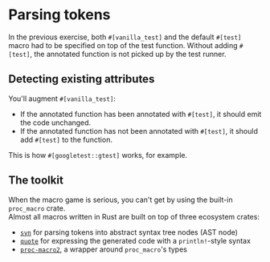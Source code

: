 # Parsing tokens

In the previous exercise, both `#[vanilla_test]` and the default `#[test]` macro had to be specified on top of
the test function. Without adding `#[test]`, the annotated function is not picked up by the test runner.

## Detecting existing attributes

You'll augment `#[vanilla_test]`:

- If the annotated function has been annotated with `#[test]`, it should emit the code unchanged.
- If the annotated function has not been annotated with `#[test]`, it should add `#[test]` to the function.

This is how `#[googletest::gtest]` works, for example.

## The toolkit

When the macro game is serious, you can't get by using the built-in `proc_macro` crate.\
Almost all macros written in Rust are built on top of three ecosystem crates:

- [`syn`](https://docs.rs/syn/) for parsing tokens into abstract syntax tree nodes (AST node)
- [`quote`](https://docs.rs/quote/) for expressing the generated code with a `println!`-style syntax
- [`proc-macro2`](https://docs.rs/proc-macro2/), a wrapper around `proc_macro`'s types
